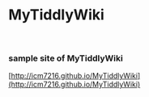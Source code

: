 ﻿# MyTiddlyWiki
﻿
### sample site of MyTiddlyWiki

[http://icm7216.github.io/MyTiddlyWiki](http://icm7216.github.io/MyTiddlyWiki)
